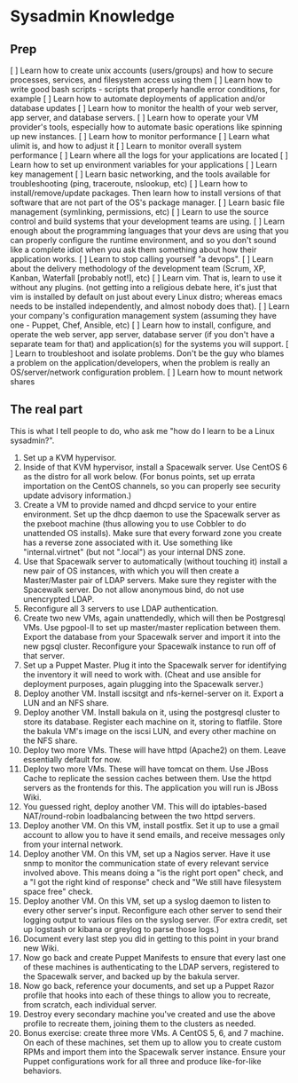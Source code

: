 # Sysadmin Knowledge

## Prep
[ ] Learn how to create unix accounts (users/groups) and how to secure processes, services, and filesystem access using them
[ ] Learn how to write good bash scripts - scripts that properly handle error conditions, for example
[ ] Learn how to automate deployments of application and/or database updates
[ ] Learn how to monitor the health of your web server, app server, and database servers.
[ ] Learn how to operate your VM provider's tools, especially how to automate basic operations like spinning up new instances.
[ ] Learn how to monitor performance
[ ] Learn what ulimit is, and how to adjust it
[ ] Learn to monitor overall system performance
[ ] Learn where all the logs for your applications are located
[ ] Learn how to set up environment variables for your applications
[ ] Learn key management
[ ] Learn basic networking, and the tools available for troubleshooting (ping, traceroute, nslookup, etc)
[ ] Learn how to install/remove/update packages. Then learn how to install versions of that software that are not part of the OS's package manager.
[ ] Learn basic file management (symlinking, permissions, etc)
[ ] Learn to use the source control and build systems that your development teams are using.
[ ] Learn enough about the programming languages that your devs are using that you can properly configure the runtime environment, and so you don't sound like a complete idiot when you ask them something about how their application works.
[ ] Learn to stop calling yourself "a devops".
[ ] Learn about the delivery methodology of the development team (Scrum, XP, Kanban, Waterfall [probably not!], etc)
[ ] Learn vim. That is, learn to use it without any plugins. (not getting into a religious debate here, it's just that vim is installed by default on just about every Linux distro; whereas emacs needs to be installed independently, and almost nobody does that).
[ ] Learn your company's configuration management system (assuming they have one - Puppet, Chef, Ansible, etc)
[ ] Learn how to install, configure, and operate the web server, app server, database server (if you don't have a separate team for that) and application(s) for the systems you will support.
[ ] Learn to troubleshoot and isolate problems. Don't be the guy who blames a problem on the application/developers, when the problem is really an OS/server/network configuration problem.
[ ] Learn how to mount network shares

## The real part

This is what I tell people to do, who ask me "how do I learn to be a Linux sysadmin?".

1) Set up a KVM hypervisor.
2) Inside of that KVM hypervisor, install a Spacewalk server. Use CentOS 6 as the distro for all work below. (For bonus points, set up errata importation on the CentOS channels, so you can properly see security update advisory information.)
3) Create a VM to provide named and dhcpd service to your entire environment. Set up the dhcp daemon to use the Spacewalk server as the pxeboot machine (thus allowing you to use Cobbler to do unattended OS installs). Make sure that every forward zone you create has a reverse zone associated with it. Use something like "internal.virtnet" (but not ".local") as your internal DNS zone.
4) Use that Spacewalk server to automatically (without touching it) install a new pair of OS instances, with which you will then create a Master/Master pair of LDAP servers. Make sure they register with the Spacewalk server. Do not allow anonymous bind, do not use unencrypted LDAP.
5) Reconfigure all 3 servers to use LDAP authentication.
6) Create two new VMs, again unattendedly, which will then be Postgresql VMs. Use pgpool-II to set up master/master replication between them. Export the database from your Spacewalk server and import it into the new pgsql cluster. Reconfigure your Spacewalk instance to run off of that server.
7) Set up a Puppet Master. Plug it into the Spacewalk server for identifying the inventory it will need to work with. (Cheat and use ansible for deployment purposes, again plugging into the Spacewalk server.)
8) Deploy another VM. Install iscsitgt and nfs-kernel-server on it. Export a LUN and an NFS share.
9) Deploy another VM. Install bakula on it, using the postgresql cluster to store its database. Register each machine on it, storing to flatfile. Store the bakula VM's image on the iscsi LUN, and every other machine on the NFS share.
10) Deploy two more VMs. These will have httpd (Apache2) on them. Leave essentially default for now.
11) Deploy two more VMs. These will have tomcat on them. Use JBoss Cache to replicate the session caches between them. Use the httpd servers as the frontends for this. The application you will run is JBoss Wiki.
12) You guessed right, deploy another VM. This will do iptables-based NAT/round-robin loadbalancing between the two httpd servers.
13) Deploy another VM. On this VM, install postfix. Set it up to use a gmail account to allow you to have it send emails, and receive messages only from your internal network.
14) Deploy another VM. On this VM, set up a Nagios server. Have it use snmp to monitor the communication state of every relevant service involved above. This means doing a "is the right port open" check, and a "I got the right kind of response" check and "We still have filesystem space free" check.
15) Deploy another VM. On this VM, set up a syslog daemon to listen to every other server's input. Reconfigure each other server to send their logging output to various files on the syslog server. (For extra credit, set up logstash or kibana or greylog to parse those logs.)
16) Document every last step you did in getting to this point in your brand new Wiki.
17) Now go back and create Puppet Manifests to ensure that every last one of these machines is authenticating to the LDAP servers, registered to the Spacewalk server, and backed up by the bakula server.
18) Now go back, reference your documents, and set up a Puppet Razor profile that hooks into each of these things to allow you to recreate, from scratch, each individual server.
19) Destroy every secondary machine you've created and use the above profile to recreate them, joining them to the clusters as needed.
20) Bonus exercise: create three more VMs. A CentOS 5, 6, and 7 machine. On each of these machines, set them up to allow you to create custom RPMs and import them into the Spacewalk server instance. Ensure your Puppet configurations work for all three and produce like-for-like behaviors.